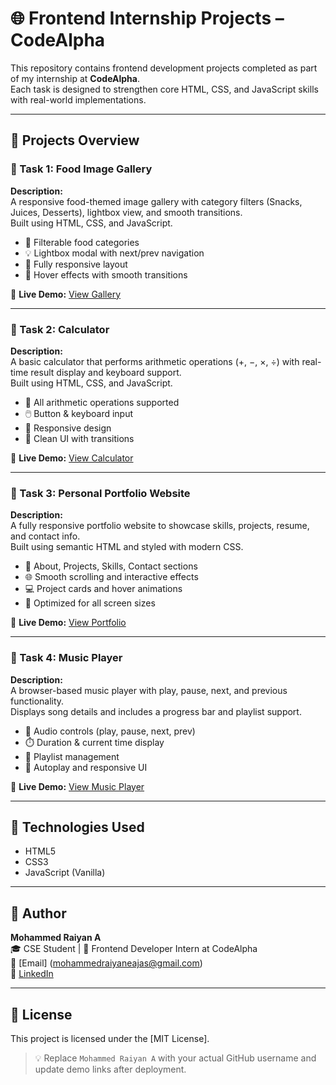 # 🌐 Frontend Internship Projects – CodeAlpha

This repository contains frontend development projects completed as part of my internship at <b>CodeAlpha</b>.<br>
Each task is designed to strengthen core HTML, CSS, and JavaScript skills with real-world implementations.

---

## 📁 Projects Overview

### 🔹 Task 1: Food Image Gallery

<b>Description:</b><br>
A responsive food-themed image gallery with category filters (Snacks, Juices, Desserts), lightbox view, and smooth transitions.<br>
Built using HTML, CSS, and JavaScript.

- 📸 Filterable food categories<br>
- 💡 Lightbox modal with next/prev navigation<br>
- 📱 Fully responsive layout<br>
- 🎯 Hover effects with smooth transitions

🔗 <b>Live Demo:</b> [View Gallery](https://enhanced-image-gallery.netlify.app/)

---

### 🔹 Task 2: Calculator

<b>Description:</b><br>
A basic calculator that performs arithmetic operations (+, −, ×, ÷) with real-time result display and keyboard support.<br>
Built using HTML, CSS, and JavaScript.

- 🧮 All arithmetic operations supported<br>
- 🖱️ Button & keyboard input<br>
- 📱 Responsive design<br>
- 🎯 Clean UI with transitions

🔗 <b>Live Demo:</b> [View Calculator](https://digit-wizard.netlify.app/)

---

### 🔹 Task 3: Personal Portfolio Website

<b>Description:</b><br>
A fully responsive portfolio website to showcase skills, projects, resume, and contact info.<br>
Built using semantic HTML and styled with modern CSS.

- 👤 About, Projects, Skills, Contact sections<br>
- 🌐 Smooth scrolling and interactive effects<br>
- 💻 Project cards and hover animations<br>
- 📱 Optimized for all screen sizes

🔗 <b>Live Demo:</b> [View Portfolio](https://mdraiyan.ct.ws/)

---

### 🔹 Task 4: Music Player

<b>Description:</b><br>
A browser-based music player with play, pause, next, and previous functionality.<br>
Displays song details and includes a progress bar and playlist support.

- 🎵 Audio controls (play, pause, next, prev)<br>
- ⏱️ Duration & current time display<br>
- 📄 Playlist management<br>
- 🔁 Autoplay and responsive UI

🔗 <b>Live Demo:</b> [View Music Player](https://musicflair.netlify.app/)

---

## 🚀 Technologies Used

- HTML5<br>
- CSS3<br>
- JavaScript (Vanilla)<br>

---

## 👤 Author

<b>Mohammed Raiyan A</b><br>
🎓 CSE Student | 💼 Frontend Developer Intern at CodeAlpha<br>
📧 [Email] (mohammedraiyaneajas@gmail.com)<br>
🔗 [LinkedIn](https://www.linkedin.com/in/mohammed-raiyan21/)<br>


---

## 📄 License

This project is licensed under the [MIT License].<br>

> 💡 Replace <code>Mohammed Raiyan A</code> with your actual GitHub username and update demo links after deployment.
